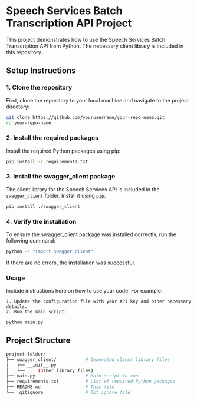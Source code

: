 # Speech Services Batch Transcription API Project

This project demonstrates how to use the Speech Services Batch Transcription API from Python. The necessary client library is included in this repository.

## Setup Instructions

### 1. Clone the repository

First, clone the repository to your local machine and navigate to the project directory:

```bash
git clone https://github.com/yourusername/your-repo-name.git
cd your-repo-name
```

### 2. Install the required packages
Install the required Python packages using pip:

```bash
pip install -r requirements.txt
```

### 3. Install the swagger_client package
The client library for the Speech Services API is included in the `swagger_client` folder. Install it using `pip`:

```bash
pip install ./swagger_client
```


### 4. Verify the installation
To ensure the swagger_client package was installed correctly, run the following command:

```bash
python -c "import swagger_client"
```

If there are no errors, the installation was successful.

### Usage

Include instructions here on how to use your code. For example:

    1. Update the configuration file with your API key and other necessary details.
    2. Run the main script:

```bash
python main.py
```

## Project Structure

```bash
project-folder/
├── swagger_client/           # Generated client library files
│   ├── __init__.py
│   └── ... (other library files)
├── main.py                   # Main script to run
├── requirements.txt          # List of required Python packages
├── README.md                 # This file
└── .gitignore                # Git ignore file
```






